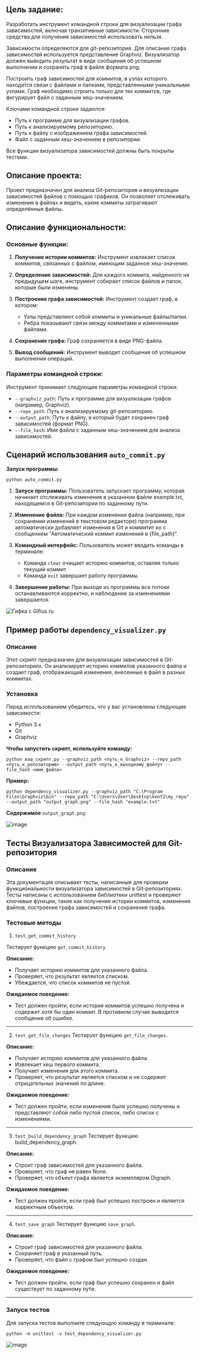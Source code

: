 ## **Цель задание:**

Разработать инструмент командной строки для визуализации графа
зависимостей, включая транзитивные зависимости. Сторонние средства для
получения зависимостей использовать нельзя.


Зависимости определяются для git-репозитория. Для описания графа
зависимостей используется представление Graphviz. Визуализатор должен
выводить результат в виде сообщения об успешном выполнении и сохранять граф
в файле формата png.


Построить граф зависимостей для коммитов, в узлах которого находятся
связи с файлами и папками, представленными уникальными узлами. Граф
необходимо строить только для тех коммитов, где фигурирует файл с заданным
хеш-значением.


Ключами командной строки задаются:

  
   - Путь к программе для визуализации графов.
   - Путь к анализируемому репозиторию.
   - Путь к файлу с изображением графа зависимостей.
   - Файл с заданным хеш-значением в репозитории.


Все функции визуализатора зависимостей должны быть покрыты тестами.


## **Описание проекта:**

Проект предназначен для анализа Git-репозитория и визуализации зависимостей файлов с помощью графиков. Он позволяет отслеживать изменения в файлах и видеть, какие коммиты затрагивают определённые файлы.


## **Описание функциональности:**
### **Основные функции:**


   1. **Получение истории коммитов:** Инструмент извлекает список коммитов, связанных с файлом, имеющим заданное хеш-значение.
   2. **Определение зависимостей:** Для каждого коммита, найденного на предыдущем шаге, инструмент собирает список файлов и папок, которые были изменены.
   3. **Построение графа зависимостей:** Инструмент создает граф, в котором:


      - Узлы представляют собой коммиты и уникальные файлы/папки.
      - Ребра показывают связи между коммитами и измененными файлами.
     
      
   4. **Сохранение графа:** Граф сохраняется в виде PNG-файла.
   5. **Вывод сообщений:** Инструмент выводит сообщения об успешном выполнении операций.


### **Параметры командной строки:**

Инструмент принимает следующие параметры командной строки:

   - ```--graphviz_path```: Путь к программе для визуализации графов (например, Graphviz).
   - ```--repo_path```: Путь к анализируемому git-репозиторию.
   - ```--output_path```: Путь к файлу, в который будет сохранен граф зависимостей (формат PNG).
   - ```--file_hash```: Имя файла с заданным хеш-значением для анализа зависимостей.

## **Сценарий использования ```auto_commit.py```**

**Запуск программы:** 
```
python auto_commit.py
```


1. **Запуск программы:** Пользователь запускает программу, которая начинает отслеживать изменения в указанном файле example.txt, находящемся в Git-репозитории по заданному пути.

2. **Изменение файла:** При каждом изменении файла (например, при сохранении изменений в текстовом редакторе) программа автоматически добавляет изменения в Git и коммитит их с сообщением "Автоматический коммит изменений в {file_path}".

3. **Командный интерфейс:** Пользователь может вводить команды в терминале:


   - Команда ```clear``` очищает историю коммитов, оставляя только текущий коммит.
   - Команда ```exit``` завершает работу программы.
4. **Завершение работы:** При выходе из программы все потоки останавливаются корректно, и наблюдение за изменениями завершается.


![Гифка с Gifius ru](https://github.com/user-attachments/assets/43afecd0-48fa-4333-ab6c-8498d0b02979)

## **Пример работы ```dependency_visualizer.py```**

### **Описание**
Этот скрипт предназначен для визуализации зависимостей в Git-репозиториях. Он анализирует историю коммитов указанного файла и создает граф, отображающий изменения, внесенные в файл в разных коммитах.


### **Установка**

Перед использованием убедитесь, что у вас установлены следующие зависимости:

   - Python 3.x
   - Git
   - Graphviz

**Чтобы запустить скрипт, используйте команду:** 
```
python ваш_скрипт.py --graphviz_path <путь_к_Graphviz> --repo_path <путь_к_репозиторию> --output_path <путь_к_выходному_файлу> --file_hash <имя_файла>
```
**Пример:**
```
python dependency_visualizer.py --graphviz_path "C:\Program Files\Graphviz\bin" --repo_path "C:\Users\User\Desktop\konf2\my_repo" --output_path "output_graph.png" --file_hash "example.txt"
```

**Содержимое** ```output_graph.png```:

![image](https://github.com/user-attachments/assets/7918ba6e-1fe7-47b8-a428-1714f46bf3f4)


## **Тесты Визуализатора Зависимостей для Git-репозитория**

### **Описание**
Эта документация описывает тесты, написанные для проверки функциональности визуализатора зависимостей в Git-репозиториях. Тесты написаны с использованием библиотеки unittest и проверяют ключевые функции, такие как получение истории коммитов, изменения файлов, построение графа зависимостей и сохранение графа.

### Тестовые методы
1. ```test_get_commit_history```


Тестирует функцию ```get_commit_history```.

**Описание:**
   - Получает историю коммитов для указанного файла.
   - Проверяет, что результат является списком.
   - Убеждается, что список коммитов не пустой.


**Ожидаемое поведение:**
   - Тест должен пройти, если история коммитов успешно получена и содержит хотя бы один коммит. В противном случае выводится сообщение об ошибке.

---
2. ```test_get_file_changes```
Тестирует функцию ```get_file_changes```.

**Описание:**
   - Получает историю коммитов для указанного файла.
   - Извлекает хеш первого коммита.
   - Получает изменения для этого коммита.
   - Проверяет, что результат является списком и не содержит отрицательных значений по длине.


**Ожидаемое поведение:**
   - Тест должен пройти, если изменения были успешно получены и представляют собой либо пустой список, либо список с изменениями.

---
3. ```test_build_dependency_graph```
Тестирует функцию build_dependency_graph.

**Описание:**
   - Строит граф зависимостей для указанного файла.
   - Проверяет, что граф не равен None.
   - Проверяет, что объект графа является экземпляром Digraph.


**Ожидаемое поведение:**
   - Тест должен пройти, если граф был успешно построен и является корректным объектом.
---
4. ```test_save_graph```
Тестирует функцию ```save_graph```.

**Описание:**
   - Строит граф зависимостей для указанного файла.
   - Сохраняет граф в указанный путь.
   - Проверяет, что файл с графом был успешно создан.


**Ожидаемое поведение:**
   - Тест должен пройти, если граф был успешно сохранен и файл существует по заданному пути.
---
### **Запуск тестов**
Для запуска тестов выполните следующую команду в терминале:
```
python -m unittest -v test_dependency_visualizer.py
```

![image](https://github.com/user-attachments/assets/2210b031-ea11-435f-a086-a18906673c08)


